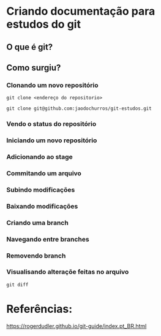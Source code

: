 # Criando documentação para estudos do git

## O que é git?

## Como surgiu?

### Clonando um novo repositório 

```
git clone <endereço do repositorio>

git clone git@github.com:jaodochurros/git-estudos.git

```

### Vendo o status do repositório

### Iniciando um novo repositório 

### Adicionando ao stage

### Commitando um arquivo

### Subindo modificações

### Baixando modificações

### Criando uma branch

### Navegando entre branches

### Removendo branch

### Visualisando alteraçõe feitas no arquivo

```
git diff
```

# Referências:
https://rogerdudler.github.io/git-guide/index.pt_BR.html